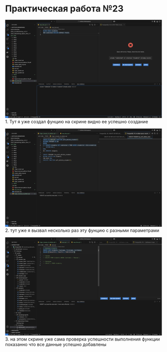 # Практическая работа №23

![Иллюстрация к проекту](./img/1.png)<br>
1. 
Тут я уже создал фунцию на скрине видно ее успешно создание

![Иллюстрация к проекту](./img/2.png)<br>
2. 
тут уже я вызвал несколько раз эту фунцию с разными параметрами

![Иллюстрация к проекту](./img/3.png)<br>
3. 
на этом скрине уже сама проверка успешности выполнения функции
показанно что все данные успешно добавлены
